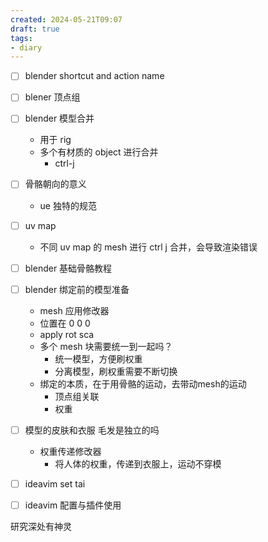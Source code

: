 ```yaml
---
created: 2024-05-21T09:07
draft: true
tags:
- diary
---
```


- [ ] blender shortcut and action name
- [ ] blener 顶点组
- [ ] blender 模型合并
	- 用于 rig
	- 多个有材质的 object 进行合并
		- ctrl-j
- [ ] 骨骼朝向的意义
	- ue 独特的规范
- [ ] uv map
	- 不同 uv map 的 mesh 进行 ctrl j 合并，会导致渲染错误

- [ ] blender 基础骨骼教程
- [ ] blender 绑定前的模型准备
	- mesh 应用修改器
	- 位置在 0 0 0
	- apply rot sca
	- 多个 mesh 块需要统一到一起吗？
		- 统一模型，方便刷权重
		- 分离模型，刷权重需要不断切换
	- 绑定的本质，在于用骨骼的运动，去带动mesh的运动
		- 顶点组关联
		- 权重
- [ ] 模型的皮肤和衣服 毛发是独立的吗
	- 权重传递修改器
		- 将人体的权重，传递到衣服上，运动不穿模

- [ ] ideavim set tai
- [ ] ideavim 配置与插件使用



研究深处有神灵



